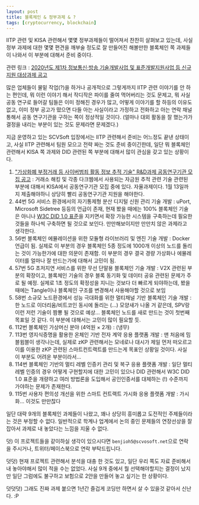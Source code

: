 ```yaml
---
layout: post
title: 블록체인 & 정부과제 & ?
tags: [cryptocurrency, blockchain]
---
```


IITP 관련 및 KISA 관련해서 몇몇 정부과제들이 떨어져서 찬찬히 살펴보고 있는데, 사실 정부 과제에 대한 몇몇 편견을 깨부술 정도로 잘 만들어진 해볼만한 블록체인 쪽 과제들이 나와서 이 부분에 대해서 준비 중이다.

관련 링크 : [2020년도 제1차 정보통신·방송 기술개발사업 및 표준개발지원사업 등 신규지원 대상과제 공고](https://ezone.iitp.kr/common/anno/02/form.tab?PMS_TSK_PBNC_ID=PBD201900000105)

많은 업체들이 물밑 작업(?)을 하거나 공개적으로 그렇게까지 IITP 관련 이야기를 안 하는 편인데, 뭐 이런 이야기 해서 작디작은 파이를 줄여 먹어버리는 것도 문제고, 뭐 사실 공동 연구로 들어갈 팀들은 이미 정해진 경우가 많고, 어떻게 이야기를 할 하등의 이유도 없고, 이미 정부 공고가 떴으면 다들 아는 사실이라고 가정하고 전화하고 아는 연락 채널 통해서 공동 연구기관을 구하는 쪽이 정상적일 것이다. (얼마나 대외 활동을 잘 했는가가 결정을 내리는 부분이 있는 것도 문제라면 문제겠다.)

지금 운영하고 있는 SCVSoft 입장에서는 IITP 관련해서 준비는 어느정도 끝낸 상태이고, 사실 IITP 관련해서 팀원 모으고 전략 짜는 것도 준비 중이긴한데, 일단 뭐 블록체인 관련해서 KISA 쪽 과제와 DID 관련된 쪽 부분에 대해서 많이 관심을 갖고 있는 상황이다.

1. ["가상화폐 부정거래 등 사이버범죄 활동 정보 추적 기술" R&D과제 공동연구기관 모집 공고](https://www.kisa.or.kr/notice/notice_View.jsp?cPage=1&mode=view&p_No=4&b_No=4&d_No=2562&ST=total&SV=) :
   거래소 해킹 및 각종 다크웹에서 사용되는 자금원 추적 관련 기술 관련된 부분에 대해서 KISA에서 공동연구기관 모집 중에 있다. 자율과제이다. 1월 13일까지 제출해야하니 상당히 빨리 공동연구기관 지원을 해야한다.
2.  44번 5G 서비스 환경에서의 자기통제형 분산 디지털 신원 관리 기술 개발 :
   uPort, Microsoft Sidetree 등등의 언급이 존재, 현재 봤을 때에는 100% 블록체인 기술은 아니나 [W3C DID 1.0 표준](https://ssimeetupkorea.github.io/did-core/)을 지키면서 확장 가능한 시스템을 구축하는데 필요한 것들을 하나씩 구축하면 될 것으로 보인다. 만만해보이지만 만만치 않은 과제라고 생각한다.
3. 56번 블록체인 에뮬레이션을 위한 모듈형 라이브러리 및 엔진 기술 개발 :
   Docker 언급이 됨. 실제로 이 부분의 경우 블록체인 5종 정도에 1000개 이상의 노드를 돌리는 것이 가능한가에 대한 의문이 존재함. 이 부분의 경우 결국 경량 가상화나 에뮬레이터를 얼마나 잘 만드는가에 대해서 고민이 됨.
4. 57번 5G 초저지연 서비스를 위한 무선 단말용 블록체인 기술 개발 :
   V2X 관련된 부분의 확장이고, 블록체인 기술의 경우 블록 동기화 및 데이터 공유 관련된 문제가 주로 될 예정. 실제로 1초 정도의 확정성을 지니는 것보다 더 빠르게 되야하는데, 봤을 때에는 Tangle이나 블록체인 구조를 변경해서 사용해야할 것으로 보임
5. 58번 소규모 노드환경에서 성능 극대화를 위한 멀티채널 기반 블록체인 기술 개발 :
   한 노드로 이더리움/비트코인 동시에 돌리는 (...) 모양새가 나올 거 같은데, SPV랑 이런 저런 기술이 짬뽕 될 것으로 예상... 블록체인 노드를 새로 만드는 것이 첫번째 목표일 것 같다. 이 부분에 대해서는 고민이 많이 필요할 듯.
6. 112번 블록체인 가상머신 분야 (4억원 × 2개) : (냉무)
7. 113번 영지식증명을 활용한 온체인 기반 전자 계약 응용 플랫폼 개발 : 
   맨 처음에 밈블윔블이 생각나는데, 실제로 zKP 관련해서는 모네로나 대시가 제일 먼저 떠오르고 이를 이용한 zKP 관련된 스마트컨트랙트를 만드는게 목표인 상황일 것이다. 사실 이 부분도 어려운 부분이라서...
8. 114번 블록체인 기반의 멀티 레벨 인증키 관리 및 복구 응용 플랫폼 개발 :
   일단 멀티 레벨 인증의 경우 어떻게 구현할지에 대한 고민이 있으나 DID 관련해서 W3C DID 1.0 표준을 개량하고 여러 방법론을 도입해서 공인인증서를 대체하는 (!) 수준까지 가야하는 문제가 존재한다.
9. 115번 사용자 편의성 개선을 위한 스마트 컨트랙트 가시화 응용 플랫폼 개발 :
   가시화... 이것도 만만찮다

일단 대략 9개의 블록체인 과제들이 나왔고, 꽤나 상당히 흥미롭고 도전적인 주제들이라는 것은 부정할 수 없다. 일반적으로 학계나 업계에서 논의 중인 문제들의 연장선상을 잘 잡아서 과제로 내 놓았다는 느낌을 지울 수 없다.

덧) 이 프로젝트들을 같이하실 생각이 있으시다면 `benjioh5@scvosoft.net`으로 연락을 주시거나, 트위터/페이스북으로 연락 부탁드립니다.

덧덧) 현재 프로젝트 관련해서 분석을 대충 한 것도 있고, 일단 우리 쪽도 자료 준비해서 내 놓아야해서 많이 적을 수는 없었다. 사실 9개 중에서 뭘 선택해야할지는 결정이 났지만 일단 그럼에도 불구하고 보험으로 2안을 만들어 놓고 싶기는 한 상황이다.

덧덧덧) 그래도 진짜 과제 붙으면 1년간 즐겁게 코딩만 하면서 살 수 있을것 같아서 신난다. :P